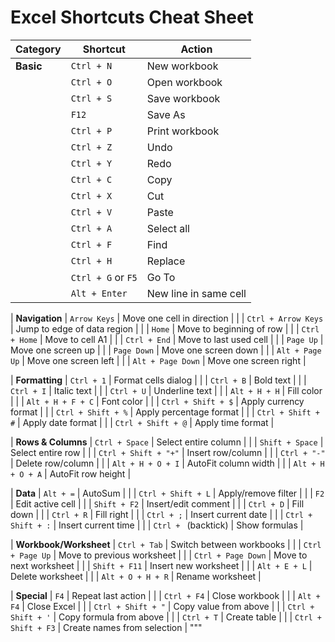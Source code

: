 # Excel Shortcuts Cheat Sheet

| Category | Shortcut | Action |
|----------|----------|--------|
| **Basic** | `Ctrl + N` | New workbook |
| | `Ctrl + O` | Open workbook |
| | `Ctrl + S` | Save workbook |
| | `F12` | Save As |
| | `Ctrl + P` | Print workbook |
| | `Ctrl + Z` | Undo |
| | `Ctrl + Y` | Redo |
| | `Ctrl + C` | Copy |
| | `Ctrl + X` | Cut |
| | `Ctrl + V` | Paste |
| | `Ctrl + A` | Select all |
| | `Ctrl + F` | Find |
| | `Ctrl + H` | Replace |
| | `Ctrl + G` or `F5` | Go To |
| | `Alt + Enter` | New line in same cell |

| **Navigation** | `Arrow Keys` | Move one cell in direction |
| | `Ctrl + Arrow Keys` | Jump to edge of data region |
| | `Home` | Move to beginning of row |
| | `Ctrl + Home` | Move to cell A1 |
| | `Ctrl + End` | Move to last used cell |
| | `Page Up` | Move one screen up |
| | `Page Down` | Move one screen down |
| | `Alt + Page Up` | Move one screen left |
| | `Alt + Page Down` | Move one screen right |

| **Formatting** | `Ctrl + 1` | Format cells dialog |
| | `Ctrl + B` | Bold text |
| | `Ctrl + I` | Italic text |
| | `Ctrl + U` | Underline text |
| | `Alt + H + H` | Fill color |
| | `Alt + H + F + C` | Font color |
| | `Ctrl + Shift + $` | Apply currency format |
| | `Ctrl + Shift + %` | Apply percentage format |
| | `Ctrl + Shift + #` | Apply date format |
| | `Ctrl + Shift + @` | Apply time format |

| **Rows & Columns** | `Ctrl + Space` | Select entire column |
| | `Shift + Space` | Select entire row |
| | `Ctrl + Shift + "+"` | Insert row/column |
| | `Ctrl + "-"` | Delete row/column |
| | `Alt + H + O + I` | AutoFit column width |
| | `Alt + H + O + A` | AutoFit row height |

| **Data** | `Alt + =` | AutoSum |
| | `Ctrl + Shift + L` | Apply/remove filter |
| | `F2` | Edit active cell |
| | `Shift + F2` | Insert/edit comment |
| | `Ctrl + D` | Fill down |
| | `Ctrl + R` | Fill right |
| | `Ctrl + ;` | Insert current date |
| | `Ctrl + Shift + :` | Insert current time |
| | `Ctrl + ` (backtick) | Show formulas |

| **Workbook/Worksheet** | `Ctrl + Tab` | Switch between workbooks |
| | `Ctrl + Page Up` | Move to previous worksheet |
| | `Ctrl + Page Down` | Move to next worksheet |
| | `Shift + F11` | Insert new worksheet |
| | `Alt + E + L` | Delete worksheet |
| | `Alt + O + H + R` | Rename worksheet |

| **Special** | `F4` | Repeat last action |
| | `Ctrl + F4` | Close workbook |
| | `Alt + F4` | Close Excel |
| | `Ctrl + Shift + "` | Copy value from above |
| | `Ctrl + Shift + '` | Copy formula from above |
| | `Ctrl + T` | Create table |
| | `Ctrl + Shift + F3` | Create names from selection |
"""